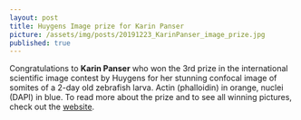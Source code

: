 ```yaml
---
layout: post
title: Huygens Image prize for Karin Panser
picture: /assets/img/posts/20191223_KarinPanser_image_prize.jpg
published: true
---
```


Congratulations to **Karin Panser** who won the 3rd prize in the international scientific image contest by Huygens for her stunning confocal image of somites of a 2-day old zebrafish larva. Actin (phalloidin) in orange, nuclei (DAPI) in blue. 
To read more about the prize and to see all winning pictures, check out the [website](https://svi.nl/ImageContestWinners).
